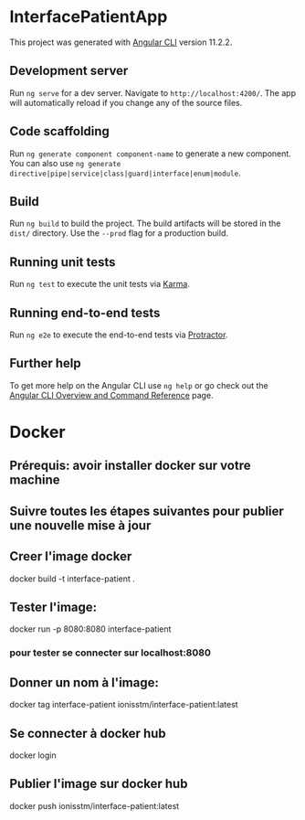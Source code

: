 # InterfacePatientApp

This project was generated with [Angular CLI](https://github.com/angular/angular-cli) version 11.2.2.

## Development server

Run `ng serve` for a dev server. Navigate to `http://localhost:4200/`. The app will automatically reload if you change any of the source files.

## Code scaffolding

Run `ng generate component component-name` to generate a new component. You can also use `ng generate directive|pipe|service|class|guard|interface|enum|module`.

## Build

Run `ng build` to build the project. The build artifacts will be stored in the `dist/` directory. Use the `--prod` flag for a production build.

## Running unit tests

Run `ng test` to execute the unit tests via [Karma](https://karma-runner.github.io).

## Running end-to-end tests

Run `ng e2e` to execute the end-to-end tests via [Protractor](http://www.protractortest.org/).

## Further help

To get more help on the Angular CLI use `ng help` or go check out the [Angular CLI Overview and Command Reference](https://angular.io/cli) page.

# Docker 
## Prérequis: avoir installer docker sur votre machine
## Suivre toutes les étapes suivantes pour publier une nouvelle mise à jour
## Creer l'image docker 
docker build -t interface-patient .

## Tester l'image:
docker run -p 8080:8080 interface-patient
### pour tester se connecter sur localhost:8080

## Donner un nom à l'image:
docker tag interface-patient ionisstm/interface-patient:latest

## Se connecter à docker hub
docker login

## Publier l'image sur docker hub
docker push ionisstm/interface-patient:latest

